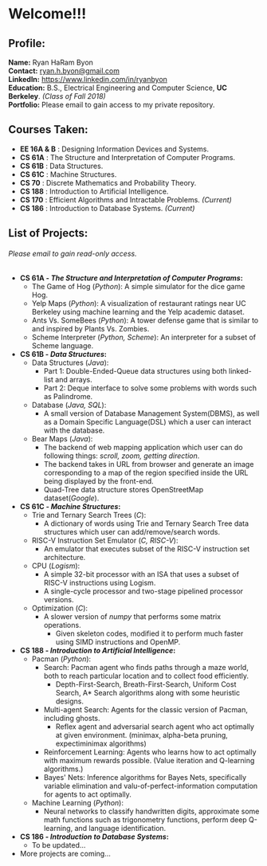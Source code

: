 # Welcome!!!
## Profile:
**Name:** Ryan HaRam Byon\
**Contact:** ryan.h.byon@gmail.com\
**LinkedIn:** https://www.linkedin.com/in/ryanbyon \
**Education:** B.S., Electrical Engineering and Computer Science, **UC Berkeley**. *(Class of Fall 2018)* \
**Portfolio:** Please email to gain access to my private repository.

## Courses Taken:
- **EE 16A & B** : Designing Information Devices and Systems.
- **CS 61A** : The Structure and Interpretation of Computer Programs.
- **CS 61B** : Data Structures.
- **CS 61C** : Machine Structures.
- **CS 70** : Discrete Mathematics and Probability Theory.
- **CS 188** : Introduction to Artificial Intelligence.
- **CS 170** : Efficient Algorithms and Intractable Problems. *(Current)*
- **CS 186** : Introduction to Database Systems. *(Current)*

## List of Projects:
###### *Please email to gain read-only access.*
- **CS 61A - *The Structure and Interpretation of Computer Programs*:**
    - The Game of Hog (*Python*): A simple simulator for the dice game Hog.
    - Yelp Maps (*Python*): A visualization of restaurant ratings near UC Berkeley using machine learning and the Yelp academic dataset.
    - Ants Vs. SomeBees (*Python*): A tower defense game that is similar to and inspired by Plants Vs. Zombies.
    - Scheme Interpreter (*Python, Scheme*): An interpreter for a subset of Scheme language.
- **CS 61B - *Data Structures*:**
    - Data Structures (*Java*):
        - Part 1: Double-Ended-Queue data structures using both linked-list and arrays.
        - Part 2: Deque interface to solve some problems with words such as Palindrome.
    - Database (*Java, SQL*):
        - A small version of Database Management System(DBMS), as well as a Domain Specific Language(DSL) which a user can interact with the database.
    - Bear Maps (*Java*):
        - The backend of web mapping application which user can do following things: *scroll, zoom, getting direction*.
        - The backend takes in URL from browser and generate an image corresponding to a map of the region specified inside the URL being displayed by the front-end.
        - Quad-Tree data structure stores OpenStreetMap dataset(*Google*).
- **CS 61C - *Machine Structures*:**
    - Trie and Ternary Search Trees (*C*):
        - A dictionary of words using Trie and Ternary Search Tree data structures which user can add/remove/search words.
    - RISC-V Instruction Set Emulator (*C, RISC-V*):
        - An emulator that executes subset of the RISC-V instruction set architecture.
    - CPU (*Logism*):
        - A simple 32-bit processor with an ISA that uses a subset of RISC-V instructions using Logism.
        - A single-cycle processor and two-stage pipelined processor versions.
    - Optimization (*C*):
        - A slower version of *numpy* that performs some matrix operations.
            - Given skeleton codes, modified it to perform much faster using SIMD instructions and OpenMP.
- **CS 188 - *Introduction to Artificial Intelligence*:**
    - Pacman (*Python*):
        - Search: Pacman agent who finds paths through a maze world, both to reach particular location and to collect food efficiently.
            - Depth-First-Search, Breath-First-Search, Uniform Cost Search, A* Search algorithms along with some heuristic designs.
        - Multi-agent Search: Agents for the classic version of Pacman, including ghosts.
            - Reflex agent and adversarial search agent who act optimally at given environment. (minimax, alpha-beta pruning, expectiminimax algorithms)
        - Reinforcement Learning: Agents who learns how to act optimally with maximum rewards possible. (Value iteration and Q-learning algorithms.)
        - Bayes' Nets: Inference algorithms for Bayes Nets, specifically variable elimination and valu-of-perfect-information computation for agents to act optimally.
    - Machine Learning (*Python*):
        - Neural networks to classify handwritten digits, approximate some math functions such as trigonometry functions, perform deep Q-learning, and language identification.
- **CS 186 - *Introduction to Database Systems*:**
    - To be updated...
- More projects are coming...


